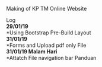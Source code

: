 Making of KP TM Online Website

Log<br />
**29/01/19**<br />
  *Using Bootstrap Pre-Build Layout<br />
**31/01/19**<br />
  *Forms and Upload pdf only File<br />
**31/01/19 Malam Hari**<br />
  *Attatch File navigation bar Panduan
